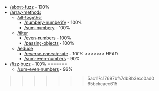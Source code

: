 

<!-- BEGIN TOC -->
- [/about-fuzz](./about-fuzz) - 100%
- [/array-methods](./array-methods)
  - [/all-together](./array-methods/all-together)
    - [/numbery-numberify](./array-methods/all-together/numbery-numberify) - 100%
    - [/sum-numbery](./array-methods/all-together/sum-numbery) - 100%
  - [/filter](./array-methods/filter)
    - [/even-numbers](./array-methods/filter/even-numbers) - 100%
    - [/passing-objects](./array-methods/filter/passing-objects) - 100%
  - [/reduce](./array-methods/reduce)
    - [/reverse-concatenate](./array-methods/reduce/reverse-concatenate) - 100%
<<<<<<< HEAD
    - [/sum-even-numbers](./array-methods/reduce/sum-even-numbers) - 90%
- [/fizz-buzz](./fizz-buzz) - 100%
=======
    - [/sum-even-numbers](./array-methods/reduce/sum-even-numbers) - 96%
>>>>>>> 5ac117c17697bfa7db8b3ecc0ad065bcbcaec615

<!-- END TOC -->